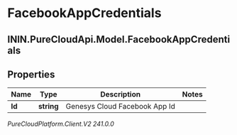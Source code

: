 # FacebookAppCredentials

## ININ.PureCloudApi.Model.FacebookAppCredentials

## Properties

|Name | Type | Description | Notes|
|------------ | ------------- | ------------- | -------------|
| **Id** | **string** | Genesys Cloud Facebook App Id | |



_PureCloudPlatform.Client.V2 241.0.0_
